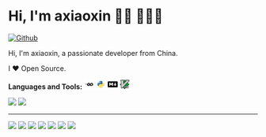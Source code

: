 # Hi, I'm axiaoxin 👋🏾 👨🏻‍💻

[![Github](https://img.shields.io/github/followers/axiaoxin?label=Follow&style=social)](https://github.com/axiaoxin)

Hi, I'm axiaoxin, a passionate developer from China. 

I ❤ Open Source.

**Languages and Tools:**  <code><img height="20" src="https://raw.githubusercontent.com/github/explore/80688e429a7d4ef2fca1e82350fe8e3517d3494d/topics/go/go.png"></code>
<code><img height="20" src="https://raw.githubusercontent.com/github/explore/80688e429a7d4ef2fca1e82350fe8e3517d3494d/topics/python/python.png"></code>
<code><img height="20" src="https://raw.githubusercontent.com/github/explore/80688e429a7d4ef2fca1e82350fe8e3517d3494d/topics/markdown/markdown.png"></code>
<code><img height="20" src="https://raw.githubusercontent.com/github/explore/80688e429a7d4ef2fca1e82350fe8e3517d3494d/topics/vim/vim.png"></code>  


![](https://github-readme-stats.vercel.app/api?username=axiaoxin&show_icons=true&count_private=true&theme=radical&count_private=true)
![](https://github-readme-stats.vercel.app/api/top-langs/?username=axiaoxin&show_icons=true&theme=radical&layout=compact&count_private=true)

------------------------------------------


<a href="http://github.com/axiaoxin-com/pink-lady" target="_blank">![](https://github-readme-stats.vercel.app/api/pin/?username=axiaoxin-com&show_icons=true&theme=radical&layout=&show_owner=true&repo=pink-lady)</a>
<a href="http://github.com/axiaoxin-com/goutils" target="_blank">![](https://github-readme-stats.vercel.app/api/pin/?username=axiaoxin-com&show_icons=true&theme=radical&layout=&show_owner=true&repo=goutils)</a>
<a href="http://github.com/axiaoxin-com/logging" target="_blank">![](https://github-readme-stats.vercel.app/api/pin/?username=axiaoxin-com&show_icons=true&theme=radical&layout=&show_owner=true&repo=logging)</a>
<a href="http://github.com/axiaoxin-com/cronweibo" target="_blank">![](https://github-readme-stats.vercel.app/api/pin/?username=axiaoxin-com&show_icons=true&theme=radical&layout=&show_owner=true&repo=cronweibo)</a>
<a href="http://github.com/axiaoxin-com/weibo" target="_blank">![](https://github-readme-stats.vercel.app/api/pin/?username=axiaoxin-com&show_icons=true&theme=radical&layout=&show_owner=true&repo=weibo)</a>
<a href="http://github.com/axiaoxin-com/v-bot" target="_blank">![](https://github-readme-stats.vercel.app/api/pin/?username=axiaoxin-com&show_icons=true&theme=radical&layout=&show_owner=true&repo=v-bot)</a>
<a href="http://github.com/axiaoxin-com/dfc" target="_blank">![](https://github-readme-stats.vercel.app/api/pin/?username=axiaoxin-com&show_icons=true&theme=radical&layout=&show_owner=true&repo=dfc)</a>
